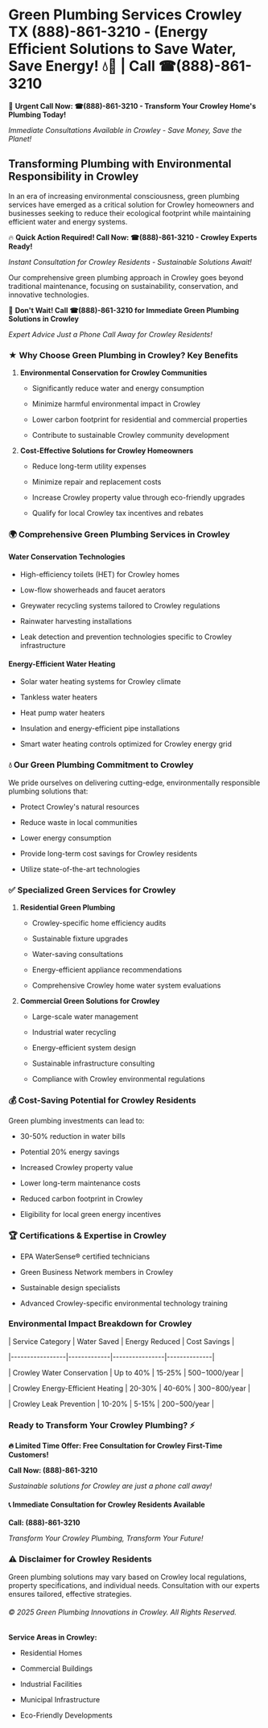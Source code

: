 # Green Plumbing Services Crowley TX (888)-861-3210 - (Energy Efficient Solutions to Save Water, Save Energy! 💧🌿 | Call ☎(888)-861-3210

🚨 **Urgent Call Now: ☎(888)-861-3210 - Transform Your Crowley Home's Plumbing Today!**
*Immediate Consultations Available in Crowley - Save Money, Save the Planet!*

## Transforming Plumbing with Environmental Responsibility in Crowley

In an era of increasing environmental consciousness, green plumbing services have emerged as a critical solution for Crowley homeowners and businesses seeking to reduce their ecological footprint while maintaining efficient water and energy systems. 

🔥 **Quick Action Required! Call Now: ☎(888)-861-3210 - Crowley Experts Ready!**
*Instant Consultation for Crowley Residents - Sustainable Solutions Await!*

Our comprehensive green plumbing approach in Crowley goes beyond traditional maintenance, focusing on sustainability, conservation, and innovative technologies.

🚨 **Don't Wait! Call ☎(888)-861-3210 for Immediate Green Plumbing Solutions in Crowley**
*Expert Advice Just a Phone Call Away for Crowley Residents!*

### ★ Why Choose Green Plumbing in Crowley? Key Benefits

1. **Environmental Conservation for Crowley Communities** 
   - Significantly reduce water and energy consumption
   - Minimize harmful environmental impact in Crowley
   - Lower carbon footprint for residential and commercial properties
   - Contribute to sustainable Crowley community development

2. **Cost-Effective Solutions for Crowley Homeowners** 
   - Reduce long-term utility expenses
   - Minimize repair and replacement costs
   - Increase Crowley property value through eco-friendly upgrades
   - Qualify for local Crowley tax incentives and rebates

### 🌍 Comprehensive Green Plumbing Services in Crowley

#### Water Conservation Technologies
- High-efficiency toilets (HET) for Crowley homes
- Low-flow showerheads and faucet aerators
- Greywater recycling systems tailored to Crowley regulations
- Rainwater harvesting installations
- Leak detection and prevention technologies specific to Crowley infrastructure

#### Energy-Efficient Water Heating
- Solar water heating systems for Crowley climate
- Tankless water heaters
- Heat pump water heaters
- Insulation and energy-efficient pipe installations
- Smart water heating controls optimized for Crowley energy grid

### 💧 Our Green Plumbing Commitment to Crowley

We pride ourselves on delivering cutting-edge, environmentally responsible plumbing solutions that:
- Protect Crowley's natural resources
- Reduce waste in local communities
- Lower energy consumption
- Provide long-term cost savings for Crowley residents
- Utilize state-of-the-art technologies

### ✅ Specialized Green Services for Crowley

1. **Residential Green Plumbing**
   - Crowley-specific home efficiency audits
   - Sustainable fixture upgrades
   - Water-saving consultations
   - Energy-efficient appliance recommendations
   - Comprehensive Crowley home water system evaluations

2. **Commercial Green Solutions for Crowley**
   - Large-scale water management
   - Industrial water recycling
   - Energy-efficient system design
   - Sustainable infrastructure consulting
   - Compliance with Crowley environmental regulations

### 💰 Cost-Saving Potential for Crowley Residents

Green plumbing investments can lead to:
- 30-50% reduction in water bills
- Potential 20% energy savings
- Increased Crowley property value
- Lower long-term maintenance costs
- Reduced carbon footprint in Crowley
- Eligibility for local green energy incentives

### 🏆 Certifications & Expertise in Crowley

- EPA WaterSense® certified technicians
- Green Business Network members in Crowley
- Sustainable design specialists
- Advanced Crowley-specific environmental technology training

### Environmental Impact Breakdown for Crowley

| Service Category | Water Saved | Energy Reduced | Cost Savings |
|-----------------|-------------|----------------|--------------|
| Crowley Water Conservation | Up to 40% | 15-25% | $500-$1000/year |
| Crowley Energy-Efficient Heating | 20-30% | 40-60% | $300-$800/year |
| Crowley Leak Prevention | 10-20% | 5-15% | $200-$500/year |

### Ready to Transform Your Crowley Plumbing? ⚡

**🔥 Limited Time Offer: Free Consultation for Crowley First-Time Customers!**

**Call Now: (888)-861-3210**
*Sustainable solutions for Crowley are just a phone call away!*

#### 📞 Immediate Consultation for Crowley Residents Available

**Call: (888)-861-3210**
*Transform Your Crowley Plumbing, Transform Your Future!*

### ⚠️ Disclaimer for Crowley Residents

Green plumbing solutions may vary based on Crowley local regulations, property specifications, and individual needs. Consultation with our experts ensures tailored, effective strategies.

###### © 2025 Green Plumbing Innovations in Crowley. All Rights Reserved.

**Service Areas in Crowley:** 
- Residential Homes
- Commercial Buildings
- Industrial Facilities
- Municipal Infrastructure
- Eco-Friendly Developments